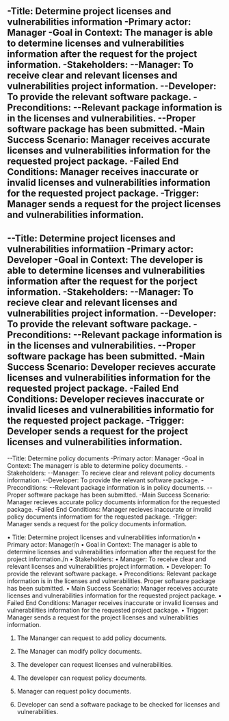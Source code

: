 -Title: Determine project licenses and vulnerabilities information
-Primary actor: Manager
-Goal in Context: The manager is able to determine licenses and vulnerabilities information after the request for the project information.
-Stakeholders:
  --Manager: To receive clear and relevant licenses and vulnerabilities project information.
  --Developer: To provide the relevant software package.
-Preconditions:
  --Relevant package information is in the licenses and vulnerabilities.
  --Proper software package has been submitted.
-Main Success Scenario: Manager receives accurate licenses and vulnerabilities information for the requested project package.
-Failed End Conditions: Manager receives inaccurate or invalid licenses and vulnerabilities information for the requested project package.
-Trigger: Manager sends a request for the project licenses and vulnerabilities information.
------------------------------------------------------------------------------------------------------------------------------------------

--Title: Determine project licenses and vulnerabilities informatiion
-Primary actor: Developer
-Goal in Context: The developer is able to determine licenses and vulnerabilities information after the request for the porject information.
-Stakeholders:
  --Manager: To recieve clear and relevant licenses and vulnerabilities project information.
  --Developer: To provide the relevant software package.
-Preconditions:
  --Relevant package information is in the licenses and vulnerabilities.
  --Proper software package has been submitted.
-Main Success Scenario: Developer recieves accurate licenses and vulnerabilities information for the requested project package.
-Failed End Conditions: Developer recieves inaccurate or invalid liceses and vulnerabilities informatio for the requested project package.
-Trigger: Developer sends a request for the project licenses and vulnerabilities information.
------------------------------------------------------------------------------------------------------------------------------------------

--Title: Determine policy documents
-Primary actor: Manager
-Goal in Context: The managerr is able to determine policy documents.
-Stakeholders:
  --Manager: To recieve clear and relevant policy documents information.
  --Developer: To provide the relevant software package.
-Preconditions:
  --Relevant package information is in policy documents.
  --Proper software package has been submitted.
-Main Success Scenario: Manager recieves accurate policy documents information for the requested package.
-Failed End Conditions: Manager recieves inaccurate or invalid policy documents informatiom for the requested package.
-Trigger: Manager sends a request for the policy documents information.


•	Title: Determine project licenses and vulnerabilities information/n
•	Primary actor: Manager/n
•	Goal in Context: The manager is able to determine licenses and vulnerabilities information after the request for the project information./n
•	Stakeholders:
•	Manager: To receive clear and relevant licenses and vulnerabilities project information.
•	Developer: To provide the relevant software package.
•	Preconditions:
Relevant package information is in the licenses and vulnerabilities.
Proper software package has been submitted.
•	Main Success Scenario: Manager receives accurate licenses and vulnerabilities information for the requested project package.
•	Failed End Conditions: Manager receives inaccurate or invalid licenses and vulnerabilities information for the requested project package.
•	Trigger: Manager sends a request for the project licenses and vulnerabilities information.


1. The Mananger can request to add policy documents.

2. The Manager can modify policy documents.

3. The developer can request licenses and vulnerabilities.

4. The developer can request policy documents.

5. Manager can request policy documents.

6. Developer can send a software package to be checked for licenses and vulnerabilities.
